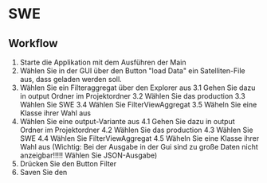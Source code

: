 # SWE


## Workflow

1. Starte die Applikation mit dem Ausführen der Main
2. Wählen Sie in der GUI über den Button "load Data" ein Satelliten-File aus, dass geladen werden soll.
3. Wählen Sie ein Filteraggregat über den Explorer aus
  3.1 Gehen Sie dazu in output Ordner im Projektordner
  3.2 Wählen Sie das production
  3.3 Wählen Sie SWE
  3.4 Wählen Sie FilterViewAggregat
  3.5 Wäheln Sie eine Klasse ihrer Wahl aus
4. Wählen Sie eine output-Variante aus
  4.1 Gehen Sie dazu in output Ordner im Projektordner
  4.2 Wählen Sie das production
  4.3 Wählen Sie SWE
  4.4 Wählen Sie FilterViewAggregat
  4.5 Wäheln Sie eine Klasse ihrer Wahl aus
  (Wichtig: Bei der Ausgabe in der Gui sind zu große Daten nicht anzeigbar!!!!! Wählen Sie JSON-Ausgabe)
5. Drücken Sie den Button Filter
6. Saven Sie den 
 
